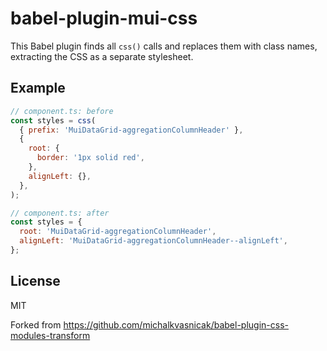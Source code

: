 # babel-plugin-mui-css

This Babel plugin finds all `css()` calls and replaces them with class names, extracting the CSS as a separate stylesheet.

## Example

```js
// component.ts: before
const styles = css(
  { prefix: 'MuiDataGrid-aggregationColumnHeader' },
  {
    root: {
      border: '1px solid red',
    },
    alignLeft: {},
  },
);
```

```js
// component.ts: after
const styles = {
  root: 'MuiDataGrid-aggregationColumnHeader',
  alignLeft: 'MuiDataGrid-aggregationColumnHeader--alignLeft',
};
```

## License

MIT

Forked from https://github.com/michalkvasnicak/babel-plugin-css-modules-transform
